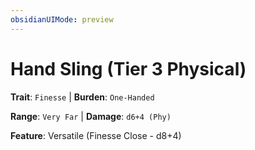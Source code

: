 ```yaml
---
obsidianUIMode: preview
---
```

# Hand Sling (Tier 3 Physical)

**Trait**: `Finesse` | **Burden**: `One-Handed`

**Range**: `Very Far` | **Damage**: `d6+4 (Phy)`

**Feature**: Versatile (Finesse Close - d8+4)